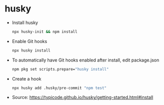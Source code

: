 # husky

- Install husky

  ```bash
  npx husky-init && npm install
  ```

- Enable Git hooks

  ```bash
  npx husky install
  ```

- To automatically have Git hooks enabled after install, edit package.json

  ```bash
  npm pkg set scripts.prepare="husky install"
  ```

- Create a hook

  ```bash
  npx husky add .husky/pre-commit "npm test"
  ```

- Source: https://typicode.github.io/husky/getting-started.html#install
